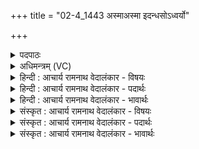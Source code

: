 +++
title = "02-4_1443 अस्माअस्मा इदन्धसोऽध्वर्यो"

+++
<details><summary>पदपाठः</summary>

अ꣣स्मै꣢। अ꣣स्मै। इ꣢त्। अ꣡न्ध꣢꣯सः। अ꣡ध्य꣢꣯र्यो। प्र। भ꣣र। सुत꣢म्। कु꣣वि꣢त्। स꣣मस्य। जे꣡न्य꣢꣯स्य। श꣡र्ध꣢꣯तः। अ꣣भि꣡श꣢स्तेः। अ꣣भि꣢। श꣣स्तेः। अवस्व꣡र꣢त्। अ꣣व। स्व꣡र꣢꣯त्। १४४३।
</details>

<details><summary>अधिमन्त्रम् (VC)</summary>

- इन्द्रः
- भरद्वाजो बार्हस्पत्यः
- बृहती
- मध्यमः
</details>

<details><summary>हिन्दी : आचार्य रामनाथ वेदालंकार - विषयः</summary>

अगले मन्त्र में पुनः परमात्मोपासना का विषय है।
</details>

<details><summary>हिन्दी : आचार्य रामनाथ वेदालंकार - पदार्थः</summary>

पदार्थान्वयभाषाः -  हे(अध्वर्यो)उपासना-यज्ञ के इच्छुक! (अस्मै अस्मै इत्)इसी इन्द्र जगदीश्वर के लिए(अन्धसः)श्रद्धारूप सोम के(सुतम्)रस को(प्र भर)लाओ। वह इन्द्र जगदीश्वर(कुवित्)बहुत अधिक(समस्य)सब(जेन्यस्य)जीते जाने योग्य(शर्धतः)हिंसक शत्रुओं से की जानेवाली(अभिशस्तेः)हिंसा वा निन्दा से(अवस्वरत्)उद्धार कर देवे ॥४॥
</details>

<details><summary>हिन्दी : आचार्य रामनाथ वेदालंकार - भावार्थः</summary>

भावार्थभाषाः -  परमेश्वर में श्रद्धा रखनेवाले मनुष्य की कोई भी हिंसा नहीं कर सकता, न ही उसे अपयश का पात्र बना सकता है ॥४॥ इस खण्ड में परमात्मा की उपासना का विषय वर्णित होने से इस खण्ड की पूर्व खण्ड के साथ सङ्गति है ॥ तेरहवें अध्याय में प्रथम खण्ड समाप्त ॥
</details>

<details><summary>संस्कृत : आचार्य रामनाथ वेदालंकार - विषयः</summary>

अथ पुनः परमात्मोपासनाविषयमाह।
</details>

<details><summary>संस्कृत : आचार्य रामनाथ वेदालंकार - पदार्थः</summary>

पदार्थान्वयभाषाः -  हे(अध्वर्यो)उपासनायज्ञेच्छुक! (अस्मै अस्मै इत्)अस्मै एव इन्द्राय जगदीश्वराय(अन्धसः)श्रद्धारूपस्य सोमस्य(सुतम्)रसम्(प्र भर)आनय। स च इन्द्रो जगदीश्वरः(कुवित्२)बहुशः।[कुवित् इति बहुनाम। निघं० ३।१।] (समस्य)सर्वस्य(जेन्यस्य)जेतुं योग्यस्य(शर्धतः)हिंसकस्य शत्रोः(अभिशस्तेः)हिंसनात् निन्दनात् वा(अवस्वरत्)उद्धरेत्।[स्वरतिः गतिकर्मा। निघं० २।१४।]॥४॥३
</details>

<details><summary>संस्कृत : आचार्य रामनाथ वेदालंकार - भावार्थः</summary>

भावार्थभाषाः -  परमेश्वरे श्रद्दधानं जनं कोऽपि हिंसितुमपकीर्त्या योजयितुं वा न शक्नोति ॥४॥ अस्मिन् खण्डे परमात्मोपासनाविषयस्य वर्णनादेतत्खण्डस्य पूर्वखण्डेन संगतिर्वेद्या ॥
</details>
